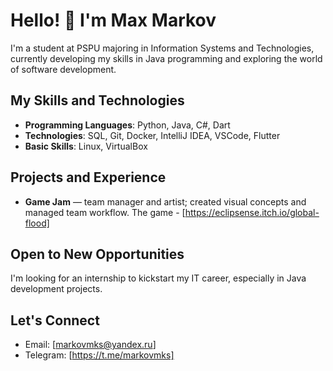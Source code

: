 # Hello! 👋 I'm Max Markov

I'm a student at PSPU majoring in Information Systems and Technologies, currently developing my skills in Java programming and exploring the world of software development.

## My Skills and Technologies
- **Programming Languages**: Python, Java, C#, Dart
- **Technologies**: SQL, Git, Docker, IntelliJ IDEA, VSCode, Flutter
- **Basic Skills**: Linux, VirtualBox

## Projects and Experience
- **Game Jam** — team manager and artist; created visual concepts and managed team workflow. The game - [https://eclipsense.itch.io/global-flood]

## Open to New Opportunities
I'm looking for an internship to kickstart my IT career, especially in Java development projects.

## Let's Connect
- Email: [markovmks@yandex.ru]
- Telegram: [https://t.me/markovmks]
